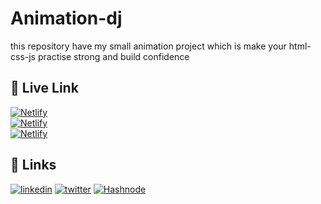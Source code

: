# Animation-dj
this repository have my small animation project which is make your html-css-js practise strong and build confidence

## 🔗 Live Link
 [![Netlify](https://img.shields.io/badge/netlify-%23000000.svg?style=for-the-badge&logo=netlify&logoColor=#00C7B7)](https://9dot-animation-dj.netlify.app) <br>
 [![Netlify](https://img.shields.io/badge/netlify-%23000000.svg?style=for-the-badge&logo=netlify&logoColor=#00C7B7)](https://skype-loader.netlify.app)<br>
 [![Netlify](https://img.shields.io/badge/netlify-%23000000.svg?style=for-the-badge&logo=netlify&logoColor=#00C7B7)](https://loadeing-dj.netlify.app)<br>
## 🔗 Links

[![linkedin](https://img.shields.io/badge/linkedin-0A66C2?style=for-the-badge&logo=linkedin&logoColor=white)](https://www.linkedin.com/in/dipesh-joshi-2512a2162/) 
[![twitter](https://img.shields.io/badge/twitter-1DA1F2?style=for-the-badge&logo=twitter&logoColor=white)](https://twitter.com/DipeshJ2310)
[![Hashnode](https://img.shields.io/badge/Hashnode-2962FF?style=for-the-badge&logo=hashnode&logoColor=white)](https://dipeshjoshi4.hashnode.dev/)
